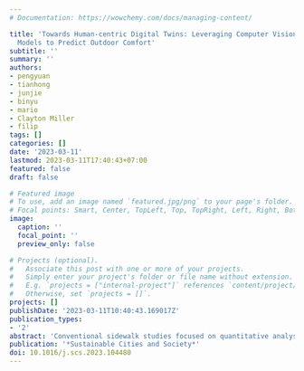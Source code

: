 ```yaml
---
# Documentation: https://wowchemy.com/docs/managing-content/

title: 'Towards Human-centric Digital Twins: Leveraging Computer Vision and Graph
  Models to Predict Outdoor Comfort'
subtitle: ''
summary: ''
authors:
- pengyuan
- tianhong
- junjie
- binyu
- mario
- Clayton Miller
- filip
tags: []
categories: []
date: '2023-03-11'
lastmod: 2023-03-11T17:40:43+07:00
featured: false
draft: false

# Featured image
# To use, add an image named `featured.jpg/png` to your page's folder.
# Focal points: Smart, Center, TopLeft, Top, TopRight, Left, Right, BottomLeft, Bottom, BottomRight.
image:
  caption: ''
  focal_point: ''
  preview_only: false

# Projects (optional).
#   Associate this post with one or more of your projects.
#   Simply enter your project's folder or file name without extension.
#   E.g. `projects = ["internal-project"]` references `content/project/deep-learning/index.md`.
#   Otherwise, set `projects = []`.
projects: []
publishDate: '2023-03-11T10:40:43.169017Z'
publication_types:
- '2'
abstract: 'Conventional sidewalk studies focused on quantitative analysis of sidewalk walkability at a large scale which cannot capture the dynamic interactions between the environment and individual factors. Embracing the idea of Tech for Social Good, Urban Digital Twins seek AI-empowered approaches to bridge humans with digitally-mediated technologies to enhance their prediction ability. We employ GraphSAGE-LSTM, a geo-spatial artificial intelligence (GeoAI) framework on crowdsourced data and computer vision to predict human comfort on the sidewalks. Conceptualising the pedestrians and their interactions with surrounding built and unbuilt environments as human-centric dynamic graphs, our model captures such spatio-temporal variations given by the sequential movements of human walking, enabling the GraphSAGE-LSTM to be spatio-temporal-explicit. Our experiments suggest that the proposed model provides higher accuracy by more than 20% than a traditional machine learning model and two state-of-art deep learning frameworks, thus, enhancing the prediction power of Urban Digital Twin. The source code for the model is shared openly on GitHub.'
publication: '*Sustainable Cities and Society*'
doi: 10.1016/j.scs.2023.104480
---
```

